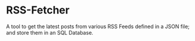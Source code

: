 # RSS-Fetcher
 A tool to get the latest posts from various RSS Feeds defined in a JSON file; and store them in an SQL Database.
